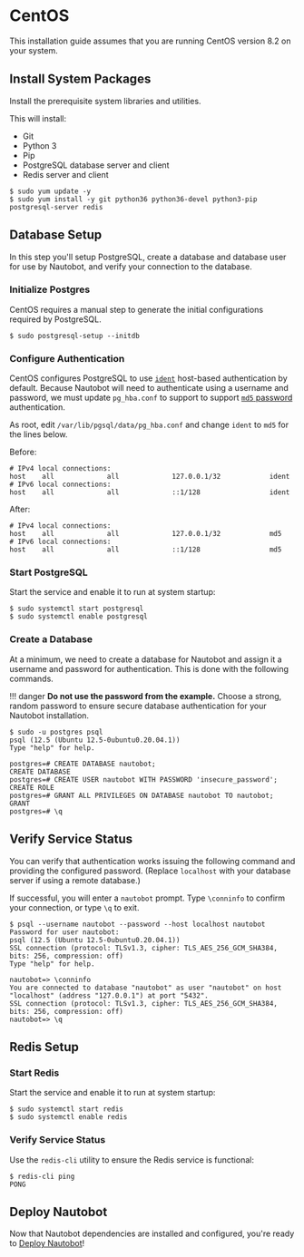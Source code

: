 # CentOS

This installation guide assumes that you are running CentOS version 8.2 on your system.

## Install System Packages

Install the prerequisite system libraries and utilities.

This will install:

- Git
- Python 3
- Pip
- PostgreSQL database server and client
- Redis server and client

```no-highlight
$ sudo yum update -y
$ sudo yum install -y git python36 python36-devel python3-pip postgresql-server redis
```

## Database Setup

In this step you'll setup PostgreSQL, create a database and database user for use by Nautobot, and verify your
connection to the database.

### Initialize Postgres

CentOS requires a manual step to generate the initial configurations required by PostgreSQL.

```no-highlight
$ sudo postgresql-setup --initdb
```

### Configure Authentication

CentOS configures PostgreSQL to use [`ident`](https://www.postgresql.org/docs/current/auth-ident.html) host-based authentication by default. Because Nautobot will need to authenticate using a username and password, we must update `pg_hba.conf` to support to support [`md5` password](https://www.postgresql.org/docs/current/auth-password.html) authentication.

As root, edit `/var/lib/pgsql/data/pg_hba.conf` and change `ident` to `md5` for the lines below.

Before: 
```no-highlight
# IPv4 local connections:
host    all             all             127.0.0.1/32            ident
# IPv6 local connections:
host    all             all             ::1/128                 ident
```

After:
```no-highlight
# IPv4 local connections:
host    all             all             127.0.0.1/32            md5
# IPv6 local connections:
host    all             all             ::1/128                 md5
```

### Start PostgreSQL

Start the service and enable it to run at system startup:

```no-highlight
$ sudo systemctl start postgresql
$ sudo systemctl enable postgresql
```

### Create a Database

At a minimum, we need to create a database for Nautobot and assign it a username and password for authentication. This
is done with the following commands.

!!! danger
    **Do not use the password from the example.** Choose a strong, random password to ensure secure database
    authentication for your Nautobot installation.

```no-highlight
$ sudo -u postgres psql
psql (12.5 (Ubuntu 12.5-0ubuntu0.20.04.1))
Type "help" for help.

postgres=# CREATE DATABASE nautobot;
CREATE DATABASE
postgres=# CREATE USER nautobot WITH PASSWORD 'insecure_password';
CREATE ROLE
postgres=# GRANT ALL PRIVILEGES ON DATABASE nautobot TO nautobot;
GRANT
postgres=# \q
```

## Verify Service Status

You can verify that authentication works issuing the following command and providing the configured password. (Replace `localhost` with your database server if using a remote database.)

If successful, you will enter a `nautobot` prompt. Type `\conninfo` to confirm your connection, or type `\q` to exit.

```no-highlight
$ psql --username nautobot --password --host localhost nautobot
Password for user nautobot:
psql (12.5 (Ubuntu 12.5-0ubuntu0.20.04.1))
SSL connection (protocol: TLSv1.3, cipher: TLS_AES_256_GCM_SHA384, bits: 256, compression: off)
Type "help" for help.

nautobot=> \conninfo
You are connected to database "nautobot" as user "nautobot" on host "localhost" (address "127.0.0.1") at port "5432".
SSL connection (protocol: TLSv1.3, cipher: TLS_AES_256_GCM_SHA384, bits: 256, compression: off)
nautobot=> \q
```

## Redis Setup

### Start Redis

Start the service and enable it to run at system startup:

```no-highlight
$ sudo systemctl start redis
$ sudo systemctl enable redis
```

### Verify Service Status

Use the `redis-cli` utility to ensure the Redis service is functional:

```no-highlight
$ redis-cli ping
PONG
```

## Deploy Nautobot

Now that Nautobot dependencies are installed and configured, you're ready to [Deploy Nautobot](../nautobot)!
